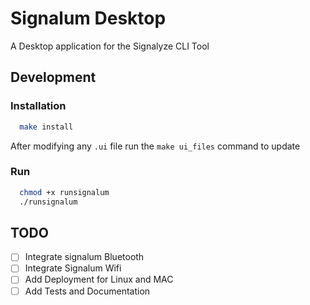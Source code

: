 # Signalum Desktop

A Desktop application for the Signalyze CLI Tool

## Development

### Installation

```bash
  make install
```

After modifying any `.ui` file run the `make ui_files` command to update

### Run

```bash
  chmod +x runsignalum
  ./runsignalum
```  


## TODO
- [ ] Integrate signalum Bluetooth
- [ ] Integrate Signalum Wifi
- [ ] Add Deployment for Linux and MAC
- [ ] Add Tests and Documentation

